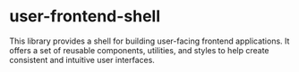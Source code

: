 # user-frontend-shell

This library provides a shell for building user-facing frontend applications. It offers a set of reusable components,
utilities, and styles to help create consistent and intuitive user interfaces.
